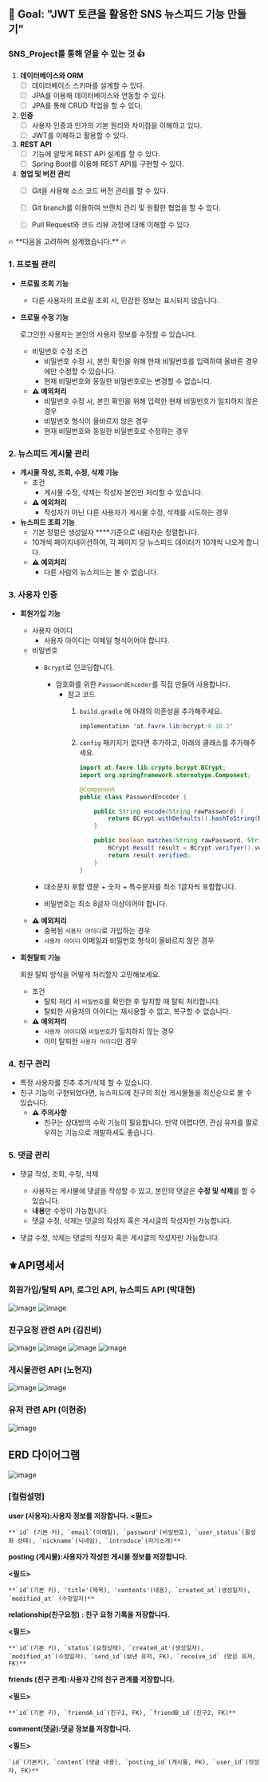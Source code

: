 ## <aside>🏁 **Goal:  "JWT 토큰을 활용한 SNS 뉴스피드 기능 만들기"**</aside>


### SNS_Project를 통해 얻을 수 있는 것 👍
1.  **데이터베이스와 ORM**
    - [ ]  데이터베이스 스키마를 설계할 수 있다.
    - [ ]  JPA를 이용해 데이터베이스와 연동할 수 있다.
    - [ ]  JPA를 통해 CRUD 작업을 할 수 있다.
2. **인증**
    - [ ]  사용자 인증과 인가의 기본 원리와 차이점을 이해하고 있다.
    - [ ]  JWT를 이해하고 활용할 수 있다.
3. **REST API**
    - [ ]  기능에 알맞게 REST API 설계를 할 수 있다.
    - [ ]  Spring Boot를 이용해 REST API를 구현할 수 있다.
4. **협업 및 버전 관리**
    - [ ]  Git을 사용해 소스 코드 버전 관리를 할 수 있다.
    - [ ]  Git branch를 이용하여 브랜치 관리 및 원활한 협업을 할 수 있다.
    - [ ]  Pull Request와 코드 리뷰 과정에 대해 이해할 수 있다.


<aside> 🔥 **다음을 고려하며 설계했습니다.** 🔥</aside>

### **1. 프로필 관리**

- **프로필 조회 기능**
    - 다른 사용자의 프로필 조회 시, 민감한 정보는 표시되지 않습니다.
- **프로필 수정 기능**
    
    로그인한 사용자는 본인의 사용자 정보를 수정할 수 있습니다.
    
    - 비밀번호 수정 조건
        - 비밀번호 수정 시, 본인 확인을 위해 현재 비밀번호를 입력하여 올바른 경우에만 수정할 수 있습니다.
        - 현재 비밀번호와 동일한 비밀번호로는 변경할 수 없습니다.
    - **⚠️ 예외처리**
        - 비밀번호 수정 시, 본인 확인을 위해 입력한 현재 비밀번호가 일치하지 않은 경우
        - 비밀번호 형식이 올바르지 않은 경우
        - 현재 비밀번호와 동일한 비밀번호로 수정하는 경우


### **2.  뉴스피드 게시물 관리**

- **게시물 작성, 조회, 수정, 삭제 기능**
    - 조건
        - 게시물 수정, 삭제는 작성자 본인만 처리할 수 있습니다.
    - **⚠️ 예외처리**
        - 작성자가 아닌 다른 사용자가 게시물 수정, 삭제를 시도하는 경우
- **뉴스피드 조회 기능**
    - 기본 정렬은 생성일자 ****기준으로 내림차순 정렬합니다.
    - 10개씩 페이지네이션하여, 각 페이지 당 뉴스피드 데이터가 10개씩 나오게 합니다.
    - **⚠️ 예외처리**
        - 다른 사람의 뉴스피드는 볼 수 없습니다.


### **3. 사용자 인증**

- **회원가입 기능**
    - 사용자 아이디
        - 사용자 아이디는 이메일 형식이어야 합니다.
    - 비밀번호
        - `Bcrypt`로 인코딩합니다.
            - 암호화를 위한 `PasswordEncoder`를 직접 만들어 사용합니다.
                - 참고 코드
                    1. `build.gradle` 에 아래의 의존성을 추가해주세요.
                        
                        ```java
                        implementation 'at.favre.lib:bcrypt:0.10.2'
                        ```
                        
                    2. `config` 패키지가 없다면 추가하고, 아래의 클래스를 추가해주세요.
                        
                        ```java
                        import at.favre.lib.crypto.bcrypt.BCrypt;
                        import org.springframework.stereotype.Component;
                        
                        @Component
                        public class PasswordEncoder {
                        
                            public String encode(String rawPassword) {
                                return BCrypt.withDefaults().hashToString(BCrypt.MIN_COST, rawPassword.toCharArray());
                            }
                        
                            public boolean matches(String rawPassword, String encodedPassword) {
                                BCrypt.Result result = BCrypt.verifyer().verify(rawPassword.toCharArray(), encodedPassword);
                                return result.verified;
                            }
                        }
                        ```
                        
        - 대소문자 포함 영문 + 숫자 + 특수문자를 최소 1글자씩 포함합니다.
        - 비밀번호는 최소 8글자 이상이어야 합니다.
    - **⚠️ 예외처리**
        - 중복된 `사용자 아이디`로 가입하는 경우
        - `사용자 아이디` 이메일과 비밀번호 형식이 올바르지 않은 경우
- **회원탈퇴 기능**
    
    회원 탈퇴 방식을 어떻게 처리할지 고민해보세요.
    
    - 조건
        - 탈퇴 처리 시 `비밀번호`를 확인한 후 일치할 때 탈퇴 처리합니다.
        - 탈퇴한 사용자의 아이디는 재사용할 수 없고, 복구할 수 없습니다.
    - **⚠️ 예외처리**
        - `사용자 아이디`와 `비밀번호`가 일치하지 않는 경우
        - 이미 탈퇴한 `사용자 아이디`인 경우


### **4. 친구 관리**

- 특정 사용자를 친추 추가/삭제 할 수 있습니다.
- 친구 기능이 구현되었다면, 뉴스피드에 친구의 최신 게시물들을 최신순으로 볼 수 있습니다.
    - **⚠️ 주의사항**
        - 친구는 상대방의 수락 기능이 필요합니다. 만약 어렵다면, 관심 유저를 팔로우하는 기능으로 개발하셔도 좋습니다.
  

### **5. 댓글 관리**

- 댓글 작성, 조회, 수정, 삭제
    - 사용자는 게시물에 댓글을 작성할 수 있고, 본인의 댓글은 **수정 및 삭제**를 할 수 있습니다.
    - **내용**만 수정이 가능합니다.
    - 댓글 수정, 삭제는 댓글의 작성자 혹은 게시글의 작성자만 가능합니다.
 

- 댓글 수정, 삭제는 댓글의 작성자 혹은 게시글의 작성자만 가능합니다.



## ⚜API명세서 
### 회원가입/탈퇴 API, 로그인 API, 뉴스피드 API (박대현)
![image](https://github.com/user-attachments/assets/5b6455d9-6588-4306-8fc4-c57445ea3fb7)
![image](https://github.com/user-attachments/assets/10b0bedd-61b2-457c-ab68-a568591462ed)


### 친구요청 관련 API (김진비)
![image](https://github.com/user-attachments/assets/745eb8a4-debb-4eb0-9727-fc94ac223153)
![image](https://github.com/user-attachments/assets/5b2cb6cb-7595-45c6-b32a-a6e46af568cf)
![image](https://github.com/user-attachments/assets/72072768-df00-4c83-8eb6-5562327c937a)
![image](https://github.com/user-attachments/assets/240ee8e1-9d0d-429e-b0c9-fb6876192ac0)




### 게시물관련 API (노현지)
![image](https://github.com/user-attachments/assets/fdd08a53-27cc-4395-8825-7b3e7fa6c00b)
![image](https://github.com/user-attachments/assets/2d1f90c5-ef79-431b-8154-d929bea93ae3)



### 유저 관련 API (이현중)
![image](https://github.com/user-attachments/assets/11e0fd86-c4d3-42df-aaa5-564bbbada3c3)




## ERD 다이어그램
![image](https://github.com/user-attachments/assets/e7ecd466-8514-465f-8477-4f3175a59f02)


### [컬럼설명]
**user (사용자):사용자 정보를 저장합니다.**
**<필드>**

    **`id` (기본 키), `email`(이메일), `password`(비밀번호), `user_status`(활성화 상태), `nickname`(닉네임), `introduce`(자기소개)**


**posting (게시물):사용자가 작성한 게시물 정보를 저장합니다.**

**<필드>** 
    
    **`id`(기본 키), 'title'(제목), 'contents'(내용), `created_at`(생성일자), `modified_at` (수정일자)**


**relationship(친구요청) : 친구 요청 기록을 저장합니다.**

**<필드>** 

    **`id`(기본 키), `status`(요청상태), `created_at'(생성일자), `modified_at`(수정일자), `send_id`(보낸 유저, FK), `receive_id` (받은 유저, FK)**


**friends (친구 관계):사용자 간의 친구 관계를 저장합니다.**

**<필드>**  
    
    **`id`(기본 키), `friendA_id`(친구1, FK), `friendB_id`(친구2, FK)**


**comment(댓글):댓글 정보를 저장합니다.**

**<필드>**  
    
    `id`(기본키), `content`(댓글 내용), `posting_id`(게시물, FK), `user_id`(작성자, FK)**






